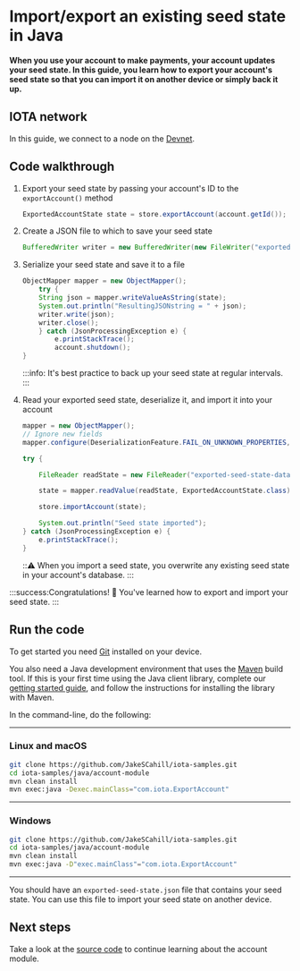 # Import/export an existing seed state in Java

**When you use your account to make payments, your account updates your seed state. In this guide, you learn how to export your account's seed state so that you can import it on another device or simply back it up.**

## IOTA network

In this guide, we connect to a node on the [Devnet](root://getting-started/0.1/network/iota-networks.md#devnet).

## Code walkthrough

1. Export your seed state by passing your account's ID to the `exportAccount()` method

    ```java
    ExportedAccountState state = store.exportAccount(account.getId());
    ```

2. Create a JSON file to which to save your seed state

    ```java
    BufferedWriter writer = new BufferedWriter(new FileWriter("exported-seed-state-database.json"));
    ```

3. Serialize your seed state and save it to a file

    ```java
    ObjectMapper mapper = new ObjectMapper();
        try {
        String json = mapper.writeValueAsString(state);
        System.out.println("ResultingJSONstring = " + json);
        writer.write(json);
        writer.close();
        } catch (JsonProcessingException e) {
            e.printStackTrace();
            account.shutdown();
    }
    ```

    :::info:
    It's best practice to back up your seed state at regular intervals.
    :::

4. Read your exported seed state, deserialize it, and import it into your account

    ```java
    mapper = new ObjectMapper();
    // Ignore new fields
    mapper.configure(DeserializationFeature.FAIL_ON_UNKNOWN_PROPERTIES, false);
    
    try {

        FileReader readState = new FileReader("exported-seed-state-database.json");

        state = mapper.readValue(readState, ExportedAccountState.class);

        store.importAccount(state);

        System.out.println("Seed state imported");
    } catch (JsonProcessingException e) {
        e.printStackTrace();
    }
    ```

    :::warning:
    When you import a seed state, you overwrite any existing seed state in your account's database.
    :::

:::success:Congratulations! :tada:
You've learned how to export and import your seed state.
:::

## Run the code

To get started you need [Git](https://git-scm.com/book/en/v2/Getting-Started-Installing-Git) installed on your device.

You also need a Java development environment that uses the [Maven](https://maven.apache.org/download.cgi) build tool. If this is your first time using the Java client library, complete our [getting started guide](../../getting-started/java-quickstart.md), and follow the instructions for installing the library with Maven.

In the command-line, do the following:

--------------------
### Linux and macOS
```bash
git clone https://github.com/JakeSCahill/iota-samples.git
cd iota-samples/java/account-module
mvn clean install
mvn exec:java -Dexec.mainClass="com.iota.ExportAccount"
```
---
### Windows
```bash
git clone https://github.com/JakeSCahill/iota-samples.git
cd iota-samples/java/account-module
mvn clean install
mvn exec:java -D"exec.mainClass"="com.iota.ExportAccount"
```
--------------------

You should have an `exported-seed-state.json` file that contains your seed state. You can use this file to import your seed state on another device.

## Next steps

Take a look at the [source code](https://github.com/iotaledger/iota-java/tree/dev/jota/src/main/java/org/iota/jota) to continue learning about the account module.